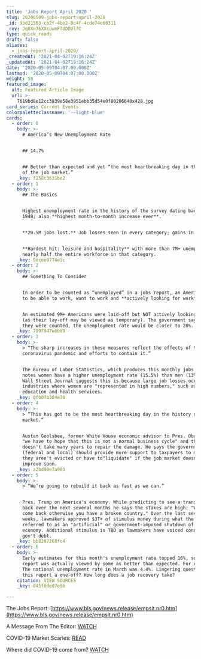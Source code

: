 ```yaml
---
title: 'Jobs Report April 2020 '
slug: 20200509-jobs-report-april-2020
_id: 9bd21563-cb2f-4be2-8c4f-4cde74e66311
_rev: Jq8Xn76XXcuwmF7UDDVlfC
type: quick_reads
draft: false
aliases:
  - jobs-report-april-2020/
_createdAt: '2021-04-02T19:16:24Z'
_updatedAt: '2021-04-02T19:16:24Z'
date: '2020-05-09T04:07:00.000Z'
lastmod: '2020-05-09T04:07:00.000Z'
weight: 50
featured_image:
  alt: Featured Article Image
  url: >-
    7619bd8e12cc3839e58e3951ebb35d54e0f80206640x428.jpg
card_series: Current Events
colorpaletteclassname: '--light-blue'
cards:
  - order: 0
    body: >-
      # America’s New Unemployment Rate


      ## 14.7%


      ## Better than expected and yet “the most heartbreaking day in the history
      of the job market.”
    _key: f258c3631be2
  - order: 1
    body: >-
      ## The Basics


      Highest unemployment rate in the history of the survey dating back to
      1948; also **highest month-to-month increase ever**.


      **20.5M jobs lost.** Job losses seen in every category; gains in none.


      **Hardest hit: leisure and hospitality** with more than 7M+ unemployed –
      nearly half the entire workforce in that category.
    _key: 9ecee0774e1c
  - order: 2
    body: >-
      ## Something To Consider


      In order to be counted as “unemployed” in a jobs report, an American has
      to be able to work, want to work and **actively looking for work**.


      An estimated 9M+ Americans were laid-off but NOT actively looking for work
      (as their lay-off may be viewed as temporary). The government says *If*
      they were counted, the unemployment rate would be closer to 20%.
    _key: 7997947e6b89
  - order: 3
    body: >-
      > “The sharp increases in these measures reflect the effects of the
      coronavirus pandemic and efforts to contain it.”


      The Bureau of Labor Statistics, which produces this monthly jobs report,
      notes women have a higher unemployment rate (15.5%) than men (13%). The
      Wall Street Journal suggests this is because large job losses occurred in
      industries where women are "represented in high numbers," such as
      education and health services.
    _key: 0fb07b304e70
  - order: 4
    body: >-
      > “This has got to be the most heartbreaking day in the history of the job
      market.”


      Austan Goolsbee, former White House economic advisor to Pres. Obama, says
      "we have to hope that this is not a normal business cycle" and that it
      doesn't take many years to repair the damage. He says the government
      (federal and local) should provide more support to taxpayers to make sure
      they aren't evicted or have to"liquidate" if the job market doesn't
      improve soon.
    _key: a2bd90e7a903
  - order: 5
    body: >-
      > “We’re going to rebuild it back as fast as we can.”


      Pres. Trump on America's economy. While predicting to see a transition
      back over the next several months he says the stakes are high: "We have to
      come back otherwise you have a broken country." Over the last several
      weeks, lawmakers approved $3T+ of stimulus money during what the President
      referred to as an "artificial" or government-imposed shutdown of the
      economy. Additional stimulus is TBD as lawmakers have voiced concern about
      gov't debt.
    _key: bb8287268fc4
  - order: 6
    body: >-
      Early estimates for this month's unemployment rate topped 16%, so this
      report was actually viewed by some as better than expected. For context:
      The national unemployment rate in March was 4.4%. Lingering questions: Is
      this report a one-off? How long does a job recovery take?
    citation: VIEW SOURCES
    _key: 045f0de07e0b

---
```

The Jobs Report: [https://www.bls.gov/news.release/empsit.nr0.htm](https://www.bls.gov/news.release/empsit.nr0.htm)

A Message From The Editor: [WATCH](https://smarthernews.com/a-message-from-the-editor/)

COVID-19 Market Scaries: [READ](https://smarthernews.com/stock-market-scaries/)

Where did COVID-19 come from? [WATCH](https://smarthernews.com/article/where-did-covid-19-come-from/)